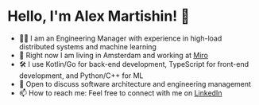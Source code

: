 # Hello, I'm Alex Martishin! 👋
- 👨‍💻 I am an Engineering Manager with experience in high-load distributed systems and machine learning
- 💼 Right now I am living in Amsterdam and working at [Miro](https://miro.com/)
- 🛠️ I use Kotlin/Go for back-end development, TypeScript for front-end development, and Python/C++ for ML
- 💬 Open to discuss software architecture and engineering management
- 📫 How to reach me: Feel free to connect with me on [LinkedIn](https://www.linkedin.com/in/asmartishin)

<!--
## 🔧 Skills
- Technical Leadership: Engineering Management, Agile Software Development, Cross-functional Collaboration, Systems Design
- Technical skills: OOP, Design Patterns, Multithreaded Programming, Reactive Programming, Functional Programming
- Software Architecture:  Domain-Driven Design (DDD), Event Sourcing, CQRS, Distributed Systems, Microservices, API Design
- Backend Development: Kotlin, Java, C++, Spring Framework, Vert.x, Axon Framework, Serverless, REST APIs, gRPC, GraphQL, Websocket
- Frontend Development: JavaScript, TypeScript, React.js, Redux, HTML, CSS and Tailwind CSS 
- Data Management: Data Modeling, SQL, PostgreSQL, MongoDB, Redis, Dynamodb, Cassandra, Kafka, RabbitMQ, Hazelcast, ZooKeeper, ClickHouse
- Data Science: Python, Pandas, Numpy, SciKit-Learn, TensorFlow
- Cloud & DevOps: AWS, Kubernetes, Terraform, Docker, CI/CD, ELK stack, Prometheus
- Testing: Unit Testing, Integration Testing, Test Driven Development (TDD)

<!--
**ttymonkey/ttymonkey** is a ✨ _special_ ✨ repository because its `README.md` (this file) appears on your GitHub profile.

Here are some ideas to get you started:

- 🔭 I’m currently working on ...
- 🌱 I’m currently learning ...
- 👯 I’m looking to collaborate on ...
- 🤔 I’m looking for help with ...
- 💬 Ask me about ...
- 📫 How to reach me: ...
- 😄 Pronouns: ...
- ⚡ Fun fact: ...
-->
